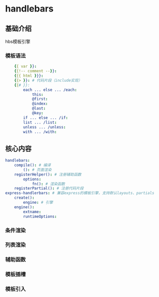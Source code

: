 # handlebars

## 基础介绍

hbs模板引擎

### 模板语法
```yaml
    {{ var }}:
    {{!-- comment --}}:
    {{{ html }}}:
    {{> }}: # 代码片段（include实现）
    {{# }}:
        each ... else ... /each:
            this:
            @first:
            @index:
            @last:
            @key:
        if ... else ... /if:
        list ... /list:
        unless ... /unless:
        with ... /with:
```

## 核心内容
```yaml
handlebars:
    compile(): # 编译
        (): # 页面渲染
    registerHelper(): # 注册辅助函数
        options:
            fn(): # 渲染函数
    registerPartial(): # 注册代码片段
express-handlerbars: # 兼容express的模板引擎，支持默认layouts、partials
    create():
        engine: # 引擎
    engine():
        extname:
        runtimeOptions:
```

### 条件渲染


### 列表渲染


### 辅助函数


### 模板插槽


### 模板引入
